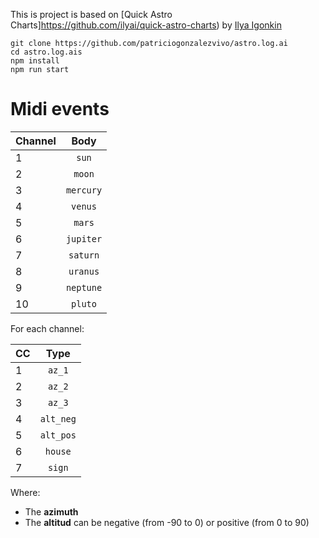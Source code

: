 
This is project is based on [Quick Astro Charts]https://github.com/ilyai/quick-astro-charts) by [Ilya Igonkin](https://github.com/ilyai)

```
git clone https://github.com/patriciogonzalezvivo/astro.log.ai
cd astro.log.ais
npm install
npm run start
```

# Midi events

| Channel   |  Body         | 
|-----------|:-------------:|
| 1         | `sun`         |
| 2         | `moon`        |
| 3         | `mercury`     |
| 4         | `venus`       |
| 5         | `mars`        |
| 6         | `jupiter`     |
| 7         | `saturn`      |
| 8         | `uranus`      |
| 9         | `neptune`     |
| 10        | `pluto`       |

For each channel:

| CC        |  Type         | 
|-----------|:-------------:|
| 1         | `az_1`        |
| 2         | `az_2`        |
| 3         | `az_3`        |
| 4         | `alt_neg`     |
| 5         | `alt_pos`     |
| 6         | `house`       |
| 7         | `sign`        |

Where:
- The **azimuth** 
- The **altitud** can be negative (from -90 to 0) or positive (from 0 to 90)


